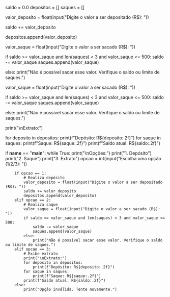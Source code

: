 saldo = 0.0
depositos = []
saques = []

valor_deposito = float(input("Digite o valor a ser depositado (R$): "))

saldo += valor_deposito

depositos.append(valor_deposito)

valor_saque = float(input("Digite o valor a ser sacado (R$): "))

if saldo >= valor_saque and len(saques) < 3 and valor_saque <= 500:
    saldo -= valor_saque
    saques.append(valor_saque)
    
else:
    print("Não é possível sacar esse valor. Verifique o saldo ou limite de saques.")

valor_saque = float(input("Digite o valor a ser sacado (R$): "))

if saldo >= valor_saque and len(saques) < 3 and valor_saque <= 500:
    saldo -= valor_saque
    saques.append(valor_saque)
    
else:
    print("Não é possível sacar esse valor. Verifique o saldo ou limite de saques.")

print("\nExtrato:")

for deposito in depositos:
    print(f"Depósito: R${deposito:.2f}")
for saque in saques:
    print(f"Saque: R${saque:.2f}")
print(f"Saldo atual: R${saldo:.2f}")

if __name__ == "__main__":
    while True:
        print("\nOpções:")
        print("1. Depósito")
        print("2. Saque")
        print("3. Extrato")
        opcao = int(input("Escolha uma opção (1/2/3): "))

        if opcao == 1:
            # Realiza depósito
            valor_deposito = float(input("Digite o valor a ser depositado (R$): "))
            saldo += valor_deposito
            depositos.append(valor_deposito)
        elif opcao == 2:
            # Realiza saque
            valor_saque = float(input("Digite o valor a ser sacado (R$): "))
            if saldo >= valor_saque and len(saques) < 3 and valor_saque <= 500:
                saldo -= valor_saque
                saques.append(valor_saque)
            else:
                print("Não é possível sacar esse valor. Verifique o saldo ou limite de saques.")
        elif opcao == 3:
            # Exibe extrato
            print("\nExtrato:")
            for deposito in depositos:
                print(f"Depósito: R${deposito:.2f}")
            for saque in saques:
                print(f"Saque: R${saque:.2f}")
            print(f"Saldo atual: R${saldo:.2f}")
        else:
            print("Opção inválida. Tente novamente.")
